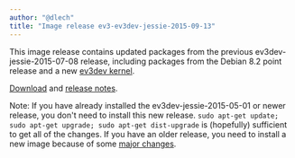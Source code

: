 ```yaml
---
author: "@dlech"
title: "Image release ev3-ev3dev-jessie-2015-09-13"
---
```


This image release contains updated packages from the previous
ev3dev-jessie-2015-07-08 release, including packages from the Debian 8.2 point
release and a new [ev3dev kernel].

[Download] and [release notes].

Note: If you have already installed the ev3dev-jessie-2015-05-01 or newer release, you
don't need to install this new release.
`sudo apt-get update; sudo apt-get upgrade; sudo apt-get dist-upgrade`
is (hopefully) sufficient to get all of the changes. If you have an older release,
you need to install a new image because of some [major changes].

[Download]: https://github.com/ev3dev/ev3dev/releases/tag/ev3-ev3dev-jessie-2015-09-13
[release notes]: https://github.com/ev3dev/ev3dev/blob/master/release-notes/ev3-ev3dev-jessie-2015-09-13.img-release-notes.md
[ev3dev kernel]: /news/2015/09/06/Kernel-Release-v3.16.7-ckt16-7-ev3dev-ev3
[major changes]: /news/2015/05/01/Major-Release
